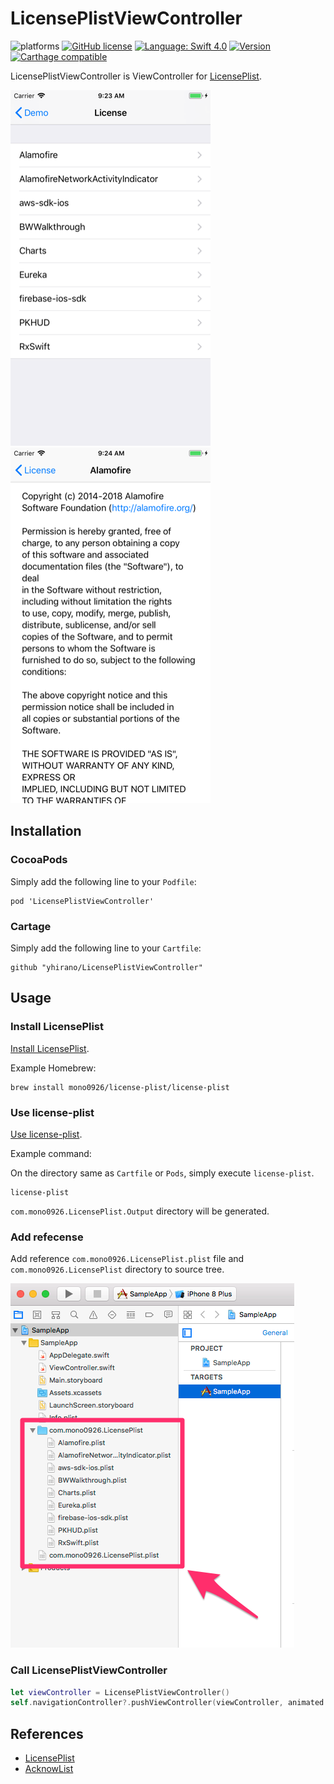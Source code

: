 LicensePlistViewController
==

![platforms](https://img.shields.io/badge/platforms-iOS-333333.svg)
[![GitHub license](https://img.shields.io/badge/license-MIT-lightgrey.svg)](https://raw.githubusercontent.com/mono0926/NativePopup/master/LICENSE)
[![Language: Swift 4.0](https://img.shields.io/badge/swift-4.0-4BC51D.svg?style=flat)](https://developer.apple.com/swift)
[![Version](https://img.shields.io/cocoapods/v/LicensePlistViewController.svg?style=flat)](http://cocoadocs.org/docsets/LicensePlistViewController)
[![Carthage compatible](https://img.shields.io/badge/Carthage-compatible-4BC51D.svg?style=flat)](https://github.com/hsylife/SwiftyPickerPopover)

LicensePlistViewController is ViewController for [LicensePlist](https://github.com/mono0926/LicensePlist/).

![Screen shot](doc/screenshot1.png)
![Screen shot](doc/screenshot2.png)

## Installation

### CocoaPods

Simply add the following line to your `Podfile`:

```
pod 'LicensePlistViewController'
```

### Cartage

Simply add the following line to your `Cartfile`:

```
github "yhirano/LicensePlistViewController"
```

## Usage

### Install LicensePlist

[Install LicensePlist](https://github.com/mono0926/LicensePlist/#installation).

Example Homebrew:

```
brew install mono0926/license-plist/license-plist
```

### Use license-plist

[Use license-plist](https://github.com/mono0926/LicensePlist/#usage).

Example command:

On the directory same as `Cartfile` or `Pods`, simply execute `license-plist`.

```
license-plist
```

`com.mono0926.LicensePlist.Output` directory will be generated.

### Add refecense

Add reference `com.mono0926.LicensePlist.plist` file and `com.mono0926.LicensePlist` directory to source tree.

![XCode screen shot](doc/xcode.png)

### Call LicensePlistViewController

```swift
let viewController = LicensePlistViewController()
self.navigationController?.pushViewController(viewController, animated: true)
```

## References

* [LicensePlist](https://github.com/mono0926/LicensePlist/)
* [AcknowList](https://github.com/vtourraine/AcknowList)
